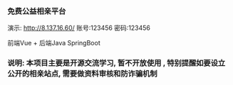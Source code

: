 ### 免费公益相亲平台

演示: http://8.137.16.60/ 账号:123456 密码:123456

前端Vue + 后端Java SpringBoot

### 说明: 本项目主要是开源交流学习, 暂不开放使用 , 特别提醒如要设立公开的相亲站点, 需要做资料审核和防诈骗机制
